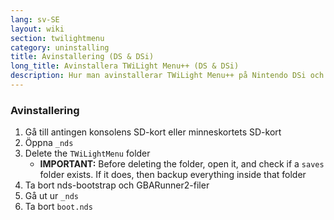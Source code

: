 ```yaml
---
lang: sv-SE
layout: wiki
section: twilightmenu
category: uninstalling
title: Avinstallering (DS & DSi)
long_title: Avinstallera TWiLight Menu++ (DS & DSi)
description: Hur man avinstallerar TWiLight Menu++ på Nintendo DSi och DS minneskort
---
```


### Avinstallering
1. Gå till antingen konsolens SD-kort eller minneskortets SD-kort
1. Öppna `_nds`
1. Delete the `TWiLightMenu` folder
    - **IMPORTANT:** Before deleting the folder, open it, and check if a `saves` folder exists. If it does, then backup everything inside that folder
1. Ta bort nds-bootstrap och GBARunner2-filer
1. Gå ut ur `_nds`
1. Ta bort `boot.nds`
